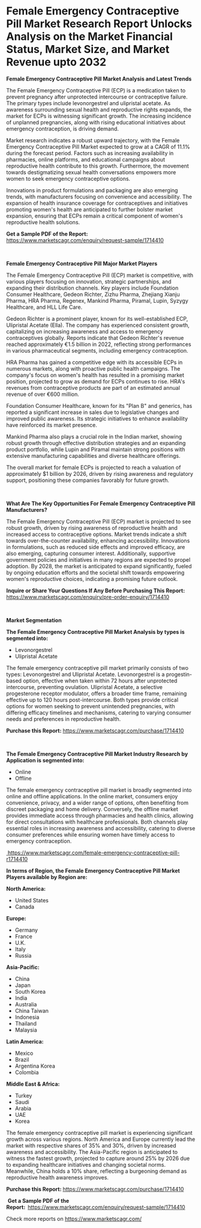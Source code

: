 <p><h1>Female Emergency Contraceptive Pill Market Research Report Unlocks Analysis on the Market Financial Status, Market Size, and Market Revenue upto 2032</h1></p><p><strong>Female Emergency Contraceptive Pill Market Analysis and Latest Trends</strong></p>
<p><p>The Female Emergency Contraceptive Pill (ECP) is a medication taken to prevent pregnancy after unprotected intercourse or contraceptive failure. The primary types include levonorgestrel and ulipristal acetate. As awareness surrounding sexual health and reproductive rights expands, the market for ECPs is witnessing significant growth. The increasing incidence of unplanned pregnancies, along with rising educational initiatives about emergency contraception, is driving demand.</p><p>Market research indicates a robust upward trajectory, with the Female Emergency Contraceptive Pill Market expected to grow at a CAGR of 11.1% during the forecast period. Factors such as increasing availability in pharmacies, online platforms, and educational campaigns about reproductive health contribute to this growth. Furthermore, the movement towards destigmatizing sexual health conversations empowers more women to seek emergency contraceptive options. </p><p>Innovations in product formulations and packaging are also emerging trends, with manufacturers focusing on convenience and accessibility. The expansion of health insurance coverage for contraceptives and initiatives promoting women's health are anticipated to further bolster market expansion, ensuring that ECPs remain a critical component of women's reproductive health solutions.</p></p>
<p><strong>Get a Sample PDF of the Report:&nbsp;</strong> <a href="https://www.marketscagr.com/enquiry/request-sample/1714410?utm_campaign=1789&utm_medium=2&utm_source=Github&utm_content=ia&utm_term=11012025&utm_id=female-emergency-contraceptive-pill">https://www.marketscagr.com/enquiry/request-sample/1714410</a></p>
<p>&nbsp;</p>
<p><strong>Female Emergency Contraceptive Pill Major Market Players</strong></p>
<p><p>The Female Emergency Contraceptive Pill (ECP) market is competitive, with various players focusing on innovation, strategic partnerships, and expanding their distribution channels. Key players include Foundation Consumer Healthcare, Gedeon Richter, Zizhu Pharma, Zhejiang Xianju Pharma, HRA Pharma, Regenex, Mankind Pharma, Piramal, Lupin, Syzygy Healthcare, and HLL Life Care.</p><p>Gedeon Richter is a prominent player, known for its well-established ECP, Ulipristal Acetate (Ella). The company has experienced consistent growth, capitalizing on increasing awareness and access to emergency contraceptives globally. Reports indicate that Gedeon Richter's revenue reached approximately €1.5 billion in 2022, reflecting strong performances in various pharmaceutical segments, including emergency contraception.</p><p>HRA Pharma has gained a competitive edge with its accessible ECPs in numerous markets, along with proactive public health campaigns. The company's focus on women's health has resulted in a promising market position, projected to grow as demand for ECPs continues to rise. HRA's revenues from contraceptive products are part of an estimated annual revenue of over €600 million.</p><p>Foundation Consumer Healthcare, known for its "Plan B" and generics, has reported a significant increase in sales due to legislative changes and improved public awareness. Its strategic initiatives to enhance availability have reinforced its market presence. </p><p>Mankind Pharma also plays a crucial role in the Indian market, showing robust growth through effective distribution strategies and an expanding product portfolio, while Lupin and Piramal maintain strong positions with extensive manufacturing capabilities and diverse healthcare offerings.</p><p>The overall market for female ECPs is projected to reach a valuation of approximately $1 billion by 2026, driven by rising awareness and regulatory support, positioning these companies favorably for future growth.</p></p>
<p>&nbsp;</p>
<p><strong>What Are The Key Opportunities For Female Emergency Contraceptive Pill Manufacturers?</strong></p>
<p><p>The Female Emergency Contraceptive Pill (ECP) market is projected to see robust growth, driven by rising awareness of reproductive health and increased access to contraceptive options. Market trends indicate a shift towards over-the-counter availability, enhancing accessibility. Innovations in formulations, such as reduced side effects and improved efficacy, are also emerging, capturing consumer interest. Additionally, supportive government policies and initiatives in many regions are expected to propel adoption. By 2028, the market is anticipated to expand significantly, fueled by ongoing education efforts and the societal shift towards empowering women's reproductive choices, indicating a promising future outlook.</p></p>
<p><strong>Inquire or Share Your Questions If Any Before Purchasing This Report:</strong> <a href="https://www.marketscagr.com/enquiry/pre-order-enquiry/1714410?utm_campaign=1789&utm_medium=2&utm_source=Github&utm_content=ia&utm_term=11012025&utm_id=female-emergency-contraceptive-pill">https://www.marketscagr.com/enquiry/pre-order-enquiry/1714410</a></p>
<p>&nbsp;</p>
<p><strong>Market Segmentation</strong></p>
<p><strong>The Female Emergency Contraceptive Pill Market Analysis by types is segmented into:</strong></p>
<p><ul><li>Levonorgestrel</li><li>Ulipristal Acetate</li></ul></p>
<p><p>The female emergency contraceptive pill market primarily consists of two types: Levonorgestrel and Ulipristal Acetate. Levonorgestrel is a progestin-based option, effective when taken within 72 hours after unprotected intercourse, preventing ovulation. Ulipristal Acetate, a selective progesterone receptor modulator, offers a broader time frame, remaining effective up to 120 hours post-intercourse. Both types provide critical options for women seeking to prevent unintended pregnancies, with differing efficacy timelines and mechanisms, catering to varying consumer needs and preferences in reproductive health.</p></p>
<p><strong>Purchase this Report:&nbsp;</strong><a href="https://www.marketscagr.com/purchase/1714410?utm_campaign=1789&utm_medium=2&utm_source=Github&utm_content=ia&utm_term=11012025&utm_id=female-emergency-contraceptive-pill">https://www.marketscagr.com/purchase/1714410</a></p>
<p>&nbsp;</p>
<p><strong>The Female Emergency Contraceptive Pill Market Industry Research by Application is segmented into:</strong></p>
<p><ul><li>Online</li><li>Offline</li></ul></p>
<p><p>The female emergency contraceptive pill market is broadly segmented into online and offline applications. In the online market, consumers enjoy convenience, privacy, and a wider range of options, often benefiting from discreet packaging and home delivery. Conversely, the offline market provides immediate access through pharmacies and health clinics, allowing for direct consultations with healthcare professionals. Both channels play essential roles in increasing awareness and accessibility, catering to diverse consumer preferences while ensuring women have timely access to emergency contraception.</p></p>
<p><a href="https://www.marketscagr.com/female-emergency-contraceptive-pill-r1714410?utm_campaign=1789&utm_medium=2&utm_source=Github&utm_content=ia&utm_term=11012025&utm_id=female-emergency-contraceptive-pill">&nbsp;https://www.marketscagr.com/female-emergency-contraceptive-pill-r1714410</a></p>
<p><strong>In terms of Region, the Female Emergency Contraceptive Pill Market Players available by Region are:</strong></p>
<p>
    <p> <strong> North America: </strong>
        <ul>
            <li>United States</li>
            <li>Canada</li>
        </ul>
        </p> 
    <p> <strong> Europe: </strong>
        <ul>
            <li>Germany</li>
            <li>France</li>
            <li>U.K.</li>
            <li>Italy</li>
            <li>Russia</li>
        </ul>
        </p> 
    <p> <strong> Asia-Pacific: </strong>
        <ul>
            <li>China</li>
            <li>Japan</li>
            <li>South Korea</li>
            <li>India</li>
            <li>Australia</li>
            <li>China Taiwan</li>
            <li>Indonesia</li>
            <li>Thailand</li>
            <li>Malaysia</li>
        </ul>
        </p> 
    <p> <strong> Latin America: </strong>
        <ul>
            <li>Mexico</li>
            <li>Brazil</li>
            <li>Argentina Korea</li>
            <li>Colombia</li>
        </ul>
        </p> 
    <p> <strong> Middle East & Africa: </strong>
        <ul>
            <li>Turkey</li>
            <li>Saudi</li>
            <li>Arabia</li>
            <li>UAE</li>
            <li>Korea</li>
        </ul>
    </p>
    </p>
<p><p>The female emergency contraceptive pill market is experiencing significant growth across various regions. North America and Europe currently lead the market with respective shares of 35% and 30%, driven by increased awareness and accessibility. The Asia-Pacific region is anticipated to witness the fastest growth, projected to capture around 25% by 2026 due to expanding healthcare initiatives and changing societal norms. Meanwhile, China holds a 10% share, reflecting a burgeoning demand as reproductive health awareness improves.</p></p>
<p><strong>Purchase this Report: </strong><a href="https://www.marketscagr.com/purchase/1714410?utm_campaign=1789&utm_medium=2&utm_source=Github&utm_content=ia&utm_term=11012025&utm_id=female-emergency-contraceptive-pill">https://www.marketscagr.com/purchase/1714410</a></p>
<p>&nbsp;<strong>Get a Sample PDF of the Report:&nbsp;&nbsp;</strong><a href="https://www.marketscagr.com/enquiry/request-sample/1714410?utm_campaign=1789&utm_medium=2&utm_source=Github&utm_content=ia&utm_term=11012025&utm_id=female-emergency-contraceptive-pill">https://www.marketscagr.com/enquiry/request-sample/1714410</a></p>
<p><strong></strong></p>
<p>Check more reports on <a href="https://www.marketscagr.com/?utm_campaign=1789&utm_medium=2&utm_source=Github&utm_content=ia&utm_term=11012025&utm_id=female-emergency-contraceptive-pill">https://www.marketscagr.com/</a></p>